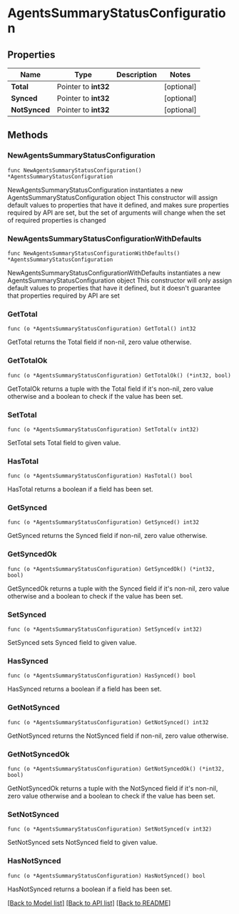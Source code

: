# AgentsSummaryStatusConfiguration

## Properties

Name | Type | Description | Notes
------------ | ------------- | ------------- | -------------
**Total** | Pointer to **int32** |  | [optional] 
**Synced** | Pointer to **int32** |  | [optional] 
**NotSynced** | Pointer to **int32** |  | [optional] 

## Methods

### NewAgentsSummaryStatusConfiguration

`func NewAgentsSummaryStatusConfiguration() *AgentsSummaryStatusConfiguration`

NewAgentsSummaryStatusConfiguration instantiates a new AgentsSummaryStatusConfiguration object
This constructor will assign default values to properties that have it defined,
and makes sure properties required by API are set, but the set of arguments
will change when the set of required properties is changed

### NewAgentsSummaryStatusConfigurationWithDefaults

`func NewAgentsSummaryStatusConfigurationWithDefaults() *AgentsSummaryStatusConfiguration`

NewAgentsSummaryStatusConfigurationWithDefaults instantiates a new AgentsSummaryStatusConfiguration object
This constructor will only assign default values to properties that have it defined,
but it doesn't guarantee that properties required by API are set

### GetTotal

`func (o *AgentsSummaryStatusConfiguration) GetTotal() int32`

GetTotal returns the Total field if non-nil, zero value otherwise.

### GetTotalOk

`func (o *AgentsSummaryStatusConfiguration) GetTotalOk() (*int32, bool)`

GetTotalOk returns a tuple with the Total field if it's non-nil, zero value otherwise
and a boolean to check if the value has been set.

### SetTotal

`func (o *AgentsSummaryStatusConfiguration) SetTotal(v int32)`

SetTotal sets Total field to given value.

### HasTotal

`func (o *AgentsSummaryStatusConfiguration) HasTotal() bool`

HasTotal returns a boolean if a field has been set.

### GetSynced

`func (o *AgentsSummaryStatusConfiguration) GetSynced() int32`

GetSynced returns the Synced field if non-nil, zero value otherwise.

### GetSyncedOk

`func (o *AgentsSummaryStatusConfiguration) GetSyncedOk() (*int32, bool)`

GetSyncedOk returns a tuple with the Synced field if it's non-nil, zero value otherwise
and a boolean to check if the value has been set.

### SetSynced

`func (o *AgentsSummaryStatusConfiguration) SetSynced(v int32)`

SetSynced sets Synced field to given value.

### HasSynced

`func (o *AgentsSummaryStatusConfiguration) HasSynced() bool`

HasSynced returns a boolean if a field has been set.

### GetNotSynced

`func (o *AgentsSummaryStatusConfiguration) GetNotSynced() int32`

GetNotSynced returns the NotSynced field if non-nil, zero value otherwise.

### GetNotSyncedOk

`func (o *AgentsSummaryStatusConfiguration) GetNotSyncedOk() (*int32, bool)`

GetNotSyncedOk returns a tuple with the NotSynced field if it's non-nil, zero value otherwise
and a boolean to check if the value has been set.

### SetNotSynced

`func (o *AgentsSummaryStatusConfiguration) SetNotSynced(v int32)`

SetNotSynced sets NotSynced field to given value.

### HasNotSynced

`func (o *AgentsSummaryStatusConfiguration) HasNotSynced() bool`

HasNotSynced returns a boolean if a field has been set.


[[Back to Model list]](../README.md#documentation-for-models) [[Back to API list]](../README.md#documentation-for-api-endpoints) [[Back to README]](../README.md)


